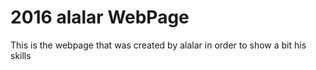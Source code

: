 # 2016 alalar WebPage

This is the webpage that was created by alalar in order to show a bit his skills